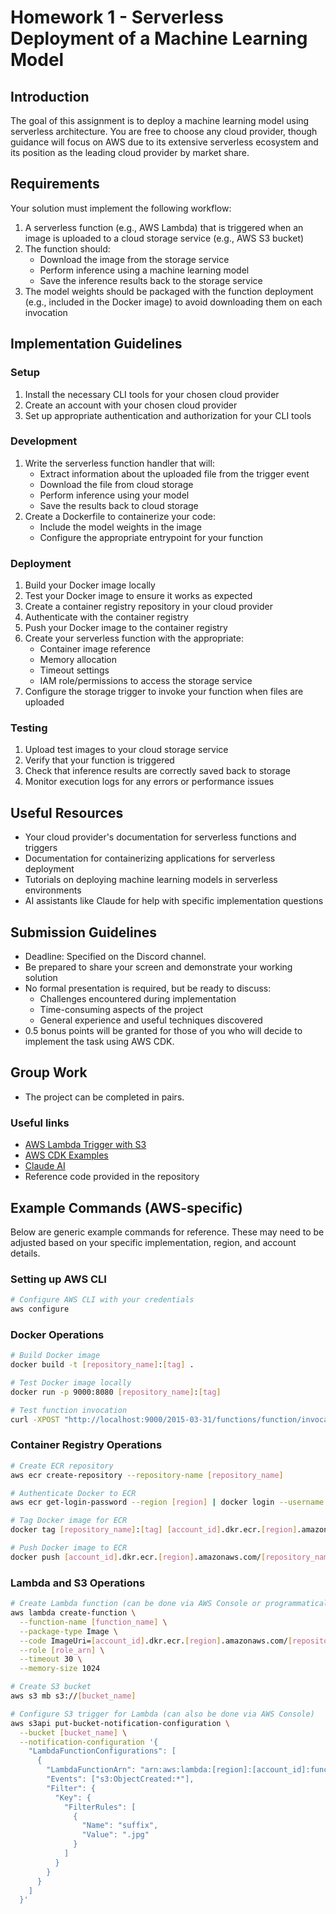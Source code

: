 # Homework 1 - Serverless Deployment of a Machine Learning Model

## Introduction
The goal of this assignment is to deploy a machine learning model using serverless architecture. You are free to choose any cloud provider, though guidance will focus on AWS due to its extensive serverless ecosystem and its position as the leading cloud provider by market share.

## Requirements

Your solution must implement the following workflow:
1. A serverless function (e.g., AWS Lambda) that is triggered when an image is uploaded to a cloud storage service (e.g., AWS S3 bucket)
2. The function should:
   - Download the image from the storage service
   - Perform inference using a machine learning model
   - Save the inference results back to the storage service
3. The model weights should be packaged with the function deployment (e.g., included in the Docker image) to avoid downloading them on each invocation

## Implementation Guidelines

### Setup
1. Install the necessary CLI tools for your chosen cloud provider
2. Create an account with your chosen cloud provider
3. Set up appropriate authentication and authorization for your CLI tools

### Development
1. Write the serverless function handler that will:
   - Extract information about the uploaded file from the trigger event
   - Download the file from cloud storage
   - Perform inference using your model
   - Save the results back to cloud storage
2. Create a Dockerfile to containerize your code:
   - Include the model weights in the image
   - Configure the appropriate entrypoint for your function

### Deployment
1. Build your Docker image locally
2. Test your Docker image to ensure it works as expected
3. Create a container registry repository in your cloud provider
4. Authenticate with the container registry
5. Push your Docker image to the container registry
6. Create your serverless function with the appropriate:
   - Container image reference
   - Memory allocation
   - Timeout settings
   - IAM role/permissions to access the storage service
7. Configure the storage trigger to invoke your function when files are uploaded

### Testing
1. Upload test images to your cloud storage service
2. Verify that your function is triggered
3. Check that inference results are correctly saved back to storage
4. Monitor execution logs for any errors or performance issues

## Useful Resources
- Your cloud provider's documentation for serverless functions and triggers
- Documentation for containerizing applications for serverless deployment
- Tutorials on deploying machine learning models in serverless environments
- AI assistants like Claude for help with specific implementation questions

## Submission Guidelines
- Deadline: Specified on the Discord channel.
- Be prepared to share your screen and demonstrate your working solution
- No formal presentation is required, but be ready to discuss:
  - Challenges encountered during implementation
  - Time-consuming aspects of the project
  - General experience and useful techniques discovered
- 0.5 bonus points will be granted for those of you who will decide to implement the task using AWS CDK.

## Group Work
- The project can be completed in pairs.


### Useful links
- [AWS Lambda Trigger with S3](https://docs.aws.amazon.com/lambda/latest/dg/with-s3-example.html)
- [AWS CDK Examples](https://github.com/aws-samples/aws-cdk-examples/tree/main/python/lambda-s3-trigger)
- [Claude AI](https://claude.ai)
- Reference code provided in the repository

## Example Commands (AWS-specific)

Below are generic example commands for reference. These may need to be adjusted based on your specific implementation, region, and account details.

### Setting up AWS CLI
```bash
# Configure AWS CLI with your credentials
aws configure
```

### Docker Operations
```bash
# Build Docker image
docker build -t [repository_name]:[tag] .

# Test Docker image locally
docker run -p 9000:8080 [repository_name]:[tag]

# Test function invocation
curl -XPOST "http://localhost:9000/2015-03-31/functions/function/invocations" -d '{}'
```

### Container Registry Operations
```bash
# Create ECR repository
aws ecr create-repository --repository-name [repository_name]

# Authenticate Docker to ECR
aws ecr get-login-password --region [region] | docker login --username AWS --password-stdin [account_id].dkr.ecr.[region].amazonaws.com

# Tag Docker image for ECR
docker tag [repository_name]:[tag] [account_id].dkr.ecr.[region].amazonaws.com/[repository_name]:[tag]

# Push Docker image to ECR
docker push [account_id].dkr.ecr.[region].amazonaws.com/[repository_name]:[tag]
```

### Lambda and S3 Operations
```bash
# Create Lambda function (can be done via AWS Console or programmatically)
aws lambda create-function \
  --function-name [function_name] \
  --package-type Image \
  --code ImageUri=[account_id].dkr.ecr.[region].amazonaws.com/[repository_name]:[tag] \
  --role [role_arn] \
  --timeout 30 \
  --memory-size 1024

# Create S3 bucket
aws s3 mb s3://[bucket_name]

# Configure S3 trigger for Lambda (can also be done via AWS Console)
aws s3api put-bucket-notification-configuration \
  --bucket [bucket_name] \
  --notification-configuration '{
    "LambdaFunctionConfigurations": [
      {
        "LambdaFunctionArn": "arn:aws:lambda:[region]:[account_id]:function:[function_name]",
        "Events": ["s3:ObjectCreated:*"],
        "Filter": {
          "Key": {
            "FilterRules": [
              {
                "Name": "suffix",
                "Value": ".jpg"
              }
            ]
          }
        }
      }
    ]
  }'
```
